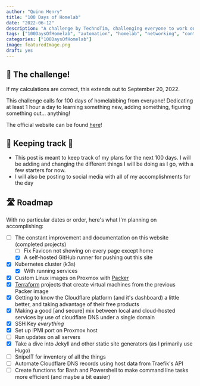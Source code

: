 ```yaml
---
author: "Quinn Henry"
title: "100 Days of Homelab"
date: "2022-06-12"
description: "A challenge by TechnoTim, challenging everyone to work on something in their homelab at least 1 hour a day, for 100 days."
tags: ["100DaysOfHomelab", "automation", "homelab", "networking", "containerization"]
categories: ["100DaysOfHomelab"]
image: featuredImage.png
draft: yes
---
```


## 📆 The challenge!

If my calculations are correct, this extends out to September 20, 2022.

This challenge calls for 100 days of homelabbing from everyone! Dedicating at least 1 hour a day to learning something new, adding something, figuring something out... anything!

The official website can be found [here](https://100daysofhomelab.com)!


## 📝 Keeping track 📱

 - This post is meant to keep track of my plans for the next 100 days. I will be adding and changing the different things I will be doing as I go, with a few starters for now.
 - I will also be posting to social media with all of my accomplishments for the day


## 🛣️ Roadmap

With no particular dates or order, here's what I'm planning on accomplishing:

 - [ ] The constant improvement and documentation on this website (completed projects)
   - [ ] Fix Favicon not showing on every page except home
   - [X] A self-hosted GitHub runner for pushing out this site
 - [X] Kubernetes cluster (k3s)
   - [X] With running services
 - [X] Custom Linux images on Proxmox with [Packer](https://www.packer.io/)
 - [X] [Terraform](https://www.hashicorp.com/products/terraform) projects that create virtual machines from the previous Packer image
 - [X] Getting to know the Cloudflare platform (and it's dashboard) a little better, and taking advantage of their free products
 - [X] Making a good [and secure] mix between local and cloud-hosted services by use of cloudflare DNS under a single domain
 - [X] SSH Key *everything*
 - [X] Set up IPMI port on Proxmox host
 - [ ] Run updates on all servers
 - [X] Take a dive into Jekyll and other static site generators (as I primarily use Hugo)
 - [ ] SnipeIT for inventory of all the things
 - [ ] Automate Cloudflare DNS records using host data from Traefik's API
 - [ ] Create functions for Bash and Powershell to make command line tasks more efficient (and maybe a bit easier)